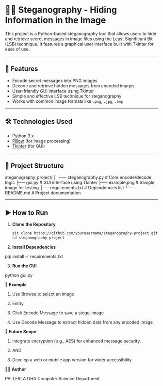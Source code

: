 # 🕵️‍♂️ Steganography - Hiding Information in the Image

This project is a Python-based steganography tool that allows users to hide and retrieve secret messages in image files using the Least Significant Bit (LSB) technique. It features a graphical user interface built with Tkinter for ease of use.

---

## 📌 Features

- Encode secret messages into PNG images
- Decode and retrieve hidden messages from encoded images
- User-friendly GUI interface using Tkinter
- Simple and effective LSB technique for steganography
- Works with common image formats like `.png`, `.jpg`, `.bmp`

---

## 🛠️ Technologies Used

- Python 3.x
- [Pillow](https://pillow.readthedocs.io/) (for image processing)
- [Tkinter](https://docs.python.org/3/library/tkinter.html) (for GUI)

---

## 📂 Project Structure

steganography_project/
│
├── steganography.py # Core encode/decode logic
├── gui.py # GUI interface using Tkinter
├── example.png # Sample image for testing
├── requirements.txt # Dependencies list
└── README.md # Project documentation

---

## ▶️ How to Run

1. **Clone the Repository**
   ```bash
   git clone https://github.com/yourusername/steganography-project.git
   cd steganography-project
   
2. **Install Dependencies**

pip install -r requirements.txt

3. **Run the GUI**

python gui.py

**🧪 Example**
1. Use Browse to select an image

2. Entity

3. Click Encode Message to save a stego-image

4. Use Decode Message to extract hidden data from any encoded image


**🔮 Future Scope**

1. Integrate encryption (e.g., AES) for enhanced message security.

2. AND

3. Develop a web or mobile app version for wider accessibility.


**👨‍💻 Author**

PALLERLA UHA
Computer Science Department


